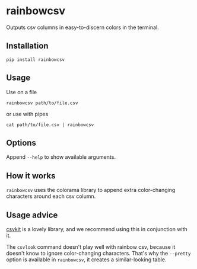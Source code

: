rainbowcsv
==========

Outputs csv columns in easy-to-discern colors in the terminal.

## Installation

`pip install rainbowcsv`

## Usage

Use on a file

`rainbowcsv path/to/file.csv`

or use with pipes

`cat path/to/file.csv | rainbowcsv`

## Options

Append `--help` to show available arguments.

## How it works

`rainbowcsv` uses the colorama library to append extra color-changing characters around each csv column.

## Usage advice

[csvkit](https://csvkit.readthedocs.io/en/latest/) is a lovely library, and we recommend using this in conjunction with it.

The `csvlook` command doesn't play well with rainbow csv, because it doesn't know to ignore color-changing characters. That's why the `--pretty` option is available in `rainbowcsv`, it creates a similar-looking table.
